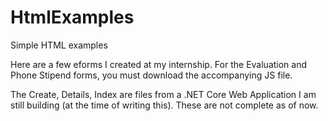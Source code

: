 # HtmlExamples
Simple HTML examples

Here are a few eforms I created at my internship. For the Evaluation and Phone Stipend forms, you must download the accompanying JS file.

The Create, Details, Index are files from a .NET Core Web Application I am still building (at the time of writing this). These are not complete as of now.
